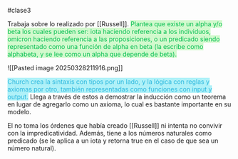 #clase3

Trabaja sobre lo realizado por [[Russell]]. <mark style="background-color: rgba(115, 239, 97, 0.31); color: rgb(0, 190, 79);">Plantea que existe un alpha y/o beta los cuales pueden ser: iota haciendo referencia a los individuos, omicron haciendo referencia a las proposiciones, o un predicado siendo representado como una función de alpha en beta (la escribe como alphabeta, y se lee como un alpha que depende de beta).</mark>

![[Pasted image 20250328211916.png]]

<mark style="background-color: rgba(2, 214, 234, 0.31); color: #2ab7de;">Church crea la sintaxis con tipos por un lado, y la lógica con reglas y axiomas por otro, también representadas como funciones con input y output.</mark> Llega a través de estos a demostrar la inducción como un teorema en lugar de agregarlo como un axioma, lo cual es bastante importante en su modelo.

El no toma los órdenes que había creado [[Russell]] ni intenta no convivir con la impredicatividad. Además, tiene a los números naturales como predicado (se le aplica a un iota y retorna true en el caso de que sea un número natural).